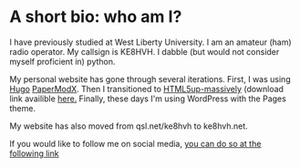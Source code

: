 # A short bio: who am I?

I have previously studied at West Liberty University.
I am an amateur (ham) radio operator. My callsign is KE8HVH. 
I dabble (but would not consider myself proficient in) python.

My personal website has gone through several iterations. First, I was using [Hugo](https://gohugo.io) [PaperModX](https://github.com/reorx/hugo-PaperModX). Then I transitioned to [HTML5up-massively](https://html5up.net/uploads/demos/massively/) (download link availible [here.](https://html5up.net/massively/download) Finally, these days I'm using WordPress with the Pages theme.  

My website has also moved from qsl.net/ke8hvh to ke8hvh.net. 

If you would like to follow me on social media, [you can do so at the following link](https://ke8hvh.net/about-bio)
